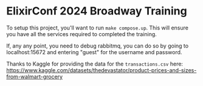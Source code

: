 # ElixirConf 2024 Broadway Training

To setup this project, you'll want to run `make compose.up`. This will ensure you have all the services required to completed the training.

If, any any point, you need to debug rabbitmq, you can do so by going to localhost:15672 and entering "guest" for the username and password.

Thanks to Kaggle for providing the data for the `transactions.csv` here: https://www.kaggle.com/datasets/thedevastator/product-prices-and-sizes-from-walmart-grocery
